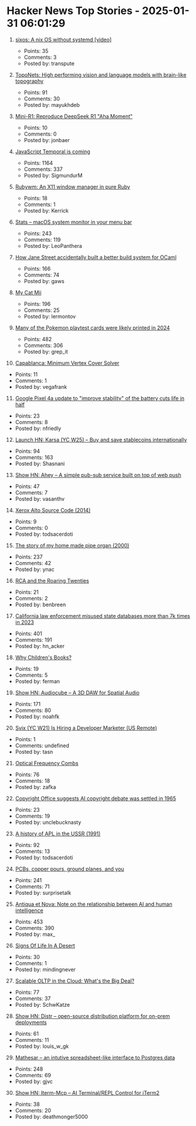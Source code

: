 # Hacker News Top Stories - 2025-01-31 06:01:29

1. [sixos: A nix OS without systemd [video]](https://media.ccc.de/v/38c3-sixos-a-nix-os-without-systemd)
   - Points: 35
   - Comments: 3
   - Posted by: transpute

2. [TopoNets: High performing vision and language models with brain-like topography](https://arxiv.org/abs/2501.16396)
   - Points: 91
   - Comments: 30
   - Posted by: mayukhdeb

3. [Mini-R1: Reproduce DeepSeek R1 "Aha Moment"](https://www.philschmid.de/mini-deepseek-r1)
   - Points: 10
   - Comments: 0
   - Posted by: jonbaer

4. [JavaScript Temporal is coming](https://developer.mozilla.org/en-US/blog/javascript-temporal-is-coming/)
   - Points: 1164
   - Comments: 337
   - Posted by: SigmundurM

5. [Rubywm: An X11 window manager in pure Ruby](https://github.com/vidarh/rubywm)
   - Points: 18
   - Comments: 1
   - Posted by: Kerrick

6. [Stats – macOS system monitor in your menu bar](https://github.com/exelban/stats)
   - Points: 243
   - Comments: 119
   - Posted by: LeoPanthera

7. [How Jane Street accidentally built a better build system for OCaml](https://blog.janestreet.com/how-we-accidentally-built-a-better-build-system-for-ocaml-index/)
   - Points: 166
   - Comments: 74
   - Posted by: gaws

8. [My Cat Mii](https://www.theparisreview.org/blog/2025/01/20/my-cat-mii/)
   - Points: 196
   - Comments: 25
   - Posted by: lermontov

9. [Many of the Pokemon playtest cards were likely printed in 2024](https://www.elitefourum.com/t/many-of-the-pokemon-playtest-cards-were-likely-printed-in-2024/52421)
   - Points: 482
   - Comments: 306
   - Posted by: grep_it

10. [Capablanca: Minimum Vertex Cover Solver](https://pypi.org/project/capablanca)
   - Points: 11
   - Comments: 1
   - Posted by: vegafrank

11. [Google Pixel 4a update to "improve stability" of the battery cuts life in half](https://liliputing.com/google-pixel-4a-update-to-improve-stability-of-the-battery-cuts-battery-life-in-half-for-some-users/)
   - Points: 23
   - Comments: 8
   - Posted by: nfriedly

12. [Launch HN: Karsa (YC W25) – Buy and save stablecoins internationally](undefined)
   - Points: 94
   - Comments: 163
   - Posted by: Shasnani

13. [Show HN: Ahey – A simple pub-sub service built on top of web push](https://ahey.io)
   - Points: 47
   - Comments: 7
   - Posted by: vasanthv

14. [Xerox Alto Source Code (2014)](https://computerhistory.org/blog/xerox-alto-source-code/)
   - Points: 9
   - Comments: 0
   - Posted by: todsacerdoti

15. [The story of my home made pipe organ (2000)](https://www.sentex.ca/~mwandel/organ/organ.html)
   - Points: 237
   - Comments: 42
   - Posted by: ynac

16. [RCA and the Roaring Twenties](https://globalfinancialdata.com/rca-and-the-roaring-twenties)
   - Points: 21
   - Comments: 2
   - Posted by: benbreen

17. [California law enforcement misused state databases more than 7k times in 2023](https://www.eff.org/deeplinks/2025/01/california-police-misused-state-databases-more-7000-times-2023)
   - Points: 401
   - Comments: 191
   - Posted by: hn_acker

18. [Why Children's Books?](https://www.lrb.co.uk/the-paper/v47/n02/katherine-rundell/why-children-s-books)
   - Points: 19
   - Comments: 5
   - Posted by: ferman

19. [Show HN: Audiocube – A 3D DAW for Spatial Audio](https://www.audiocube.app)
   - Points: 171
   - Comments: 80
   - Posted by: noahfk

20. [Svix (YC W21) Is Hiring a Developer Marketer (US Remote)](https://www.svix.com/careers/)
   - Points: 1
   - Comments: undefined
   - Posted by: tasn

21. [Optical Frequency Combs](https://www.nist.gov/topics/physics/optical-frequency-combs)
   - Points: 76
   - Comments: 18
   - Posted by: zafka

22. [Copyright Office suggests AI copyright debate was settled in 1965](https://arstechnica.com/tech-policy/2025/01/copyright-office-suggests-ai-copyright-debate-was-settled-in-1965/)
   - Points: 23
   - Comments: 19
   - Posted by: unclebucknasty

23. [A history of APL in the USSR (1991)](https://dl.acm.org/doi/10.1145/130647.130656)
   - Points: 92
   - Comments: 13
   - Posted by: todsacerdoti

24. [PCBs, copper pours, ground planes, and you](https://lcamtuf.substack.com/p/pcbs-ground-planes-and-you)
   - Points: 241
   - Comments: 71
   - Posted by: surprisetalk

25. [Antiqua et Nova: Note on the relationship between AI and human intelligence](https://www.vatican.va/roman_curia/congregations/cfaith/documents/rc_ddf_doc_20250128_antiqua-et-nova_en.html)
   - Points: 453
   - Comments: 390
   - Posted by: max_

26. [Signs Of Life In A Desert](https://www.noemamag.com/signs-of-life-in-a-desert-of-death/)
   - Points: 30
   - Comments: 1
   - Posted by: mindingnever

27. [Scalable OLTP in the Cloud: What's the Big Deal?](http://muratbuffalo.blogspot.com/2024/01/scalable-oltp-in-cloud-whats-big-deal.html)
   - Points: 77
   - Comments: 37
   - Posted by: SchwKatze

28. [Show HN: Distr – open-source distribution platform for on-prem deployments](https://github.com/glasskube/distr)
   - Points: 61
   - Comments: 11
   - Posted by: louis_w_gk

29. [Mathesar – an intutive spreadsheet-like interface to Postgres data](https://github.com/mathesar-foundation/mathesar)
   - Points: 248
   - Comments: 69
   - Posted by: gjvc

30. [Show HN: Iterm-Mcp – AI Terminal/REPL Control for iTerm2](https://github.com/ferrislucas/iterm-mcp)
   - Points: 38
   - Comments: 20
   - Posted by: deathmonger5000

